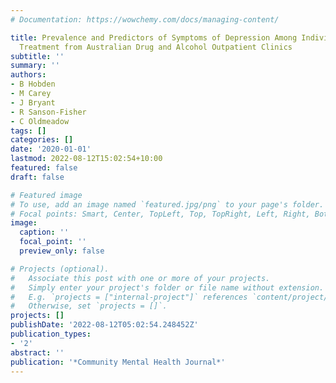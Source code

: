 ```yaml
---
# Documentation: https://wowchemy.com/docs/managing-content/

title: Prevalence and Predictors of Symptoms of Depression Among Individuals Seeking
  Treatment from Australian Drug and Alcohol Outpatient Clinics
subtitle: ''
summary: ''
authors:
- B Hobden
- M Carey
- J Bryant
- R Sanson-Fisher
- C Oldmeadow
tags: []
categories: []
date: '2020-01-01'
lastmod: 2022-08-12T15:02:54+10:00
featured: false
draft: false

# Featured image
# To use, add an image named `featured.jpg/png` to your page's folder.
# Focal points: Smart, Center, TopLeft, Top, TopRight, Left, Right, BottomLeft, Bottom, BottomRight.
image:
  caption: ''
  focal_point: ''
  preview_only: false

# Projects (optional).
#   Associate this post with one or more of your projects.
#   Simply enter your project's folder or file name without extension.
#   E.g. `projects = ["internal-project"]` references `content/project/deep-learning/index.md`.
#   Otherwise, set `projects = []`.
projects: []
publishDate: '2022-08-12T05:02:54.248452Z'
publication_types:
- '2'
abstract: ''
publication: '*Community Mental Health Journal*'
---
```

